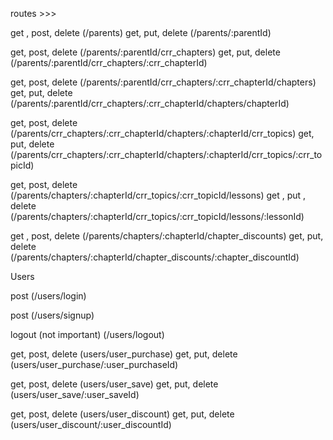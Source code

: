 routes >>>


get , post, delete
(/parents)
get, put, delete
(/parents/:parentId)


get, post, delete
(/parents/:parentId/crr_chapters)
get, put, delete
(/parents/:parentId/crr_chapters/:crr_chapterId)


get, post, delete
(/parents/:parentId/crr_chapters/:crr_chapterId/chapters)
get, put, delete
(/parents/:parentId/crr_chapters/:crr_chapterId/chapters/chapterId)


get, post, delete
(/parents/crr_chapters/:crr_chapterId/chapters/:chapterId/crr_topics)
get, put, delete
(/parents/crr_chapters/:crr_chapterId/chapters/:chapterId/crr_topics/:crr_topicId)


get, post, delete
(/parents/chapters/:chapterId/crr_topics/:crr_topicId/lessons)
get , put , delete
(/parents/chapters/:chapterId/crr_topics/:crr_topicId/lessons/:lessonId)

get , post, delete
(/parents/chapters/:chapterId/chapter_discounts)
get, put, delete
(/parents/chapters/:chapterId/chapter_discounts/:chapter_discountId)


Users


post
(/users/login)

post
(/users/signup)

logout (not important)
(/users/logout)


get, post, delete
(users/user_purchase)
get, put, delete
(users/user_purchase/:user_purchaseId)


get, post, delete
(users/user_save)
get, put, delete
(users/user_save/:user_saveId)

get, post, delete
(users/user_discount)
get, put, delete
(users/user_discount/:user_discountId)